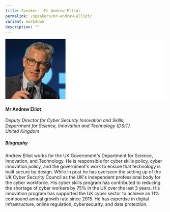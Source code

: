 ```yaml
---
title: Speaker – Mr Andrew Elliot
permalink: /speakers/mr-andrew-elliot/
variant: markdown
description: ""
---
```

![](/images/2025%20speakers/Andrew_Elliot.png)
#### **Mr Andrew Elliot**

*Deputy Director for Cyber Security Innovation and Skills, <br>Department for Science, Innovation and Technology (DSIT)<br>United Kingdom*

##### **Biography**
Andrew Elliot works for the UK Government's Department for Science, Innovation, and Technology. He is responsible for cyber skills policy, cyber innovation policy, and the government's work to ensure that technology is built secure by design. While in post he has overseen the setting up of the UK Cyber Security Council as the UK's independent professional body for the cyber workforce. His cyber skills program has contributed to reducing the shortage of cyber workers by 75% in the UK over the last 3 years. His innovation program has supported the UK cyber sector to achieve an 11% compound annual growth rate since 2015. He has expertise in digital infrastructure, online regulation, cybersecurity, and data protection.